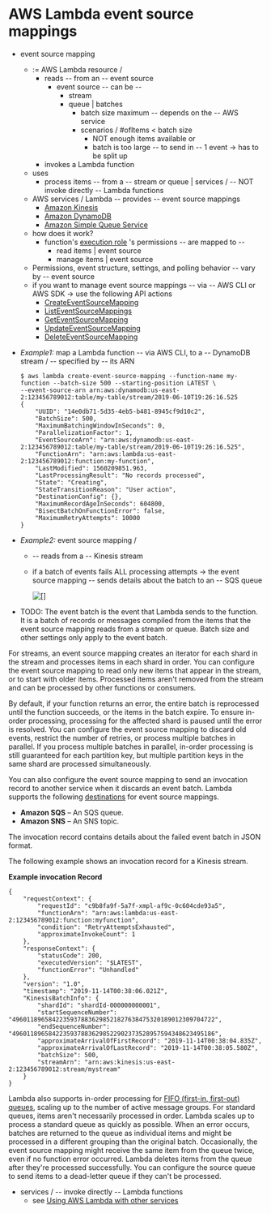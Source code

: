 # AWS Lambda event source mappings<a name="invocation-eventsourcemapping"></a>

* event source mapping
  * := AWS Lambda resource /
    * reads -- from an -- event source
      * event source -- can be --
        * stream
        * queue | batches
          * batch size maximum -- depends on the -- AWS service
          * scenarios / #ofItems < batch size
            * NOT enough items available or
            * batch is too large -- to send in -- 1 event -> has to be split up
    * invokes a Lambda function
  * uses
    * process items -- from a -- stream or queue | services / -- NOT invoke directly -- Lambda functions 
  * AWS services / Lambda -- provides -- event source mappings
    + [Amazon Kinesis](with-kinesis.md)
    + [Amazon DynamoDB](with-ddb.md)
    + [Amazon Simple Queue Service](with-sqs.md)
  * how does it work?
    * function's [execution role](lambda-intro-execution-role.md) 's permissions -- are mapped to --
      * read items | event source
      * manage items | event source
  * Permissions, event structure, settings, and polling behavior -- vary by -- event source
  * if you want to manage event source mappings -- via -- AWS CLI or AWS SDK -> use the following API actions
    + [CreateEventSourceMapping](API_CreateEventSourceMapping.md)
    + [ListEventSourceMappings](API_ListEventSourceMappings.md)
    + [GetEventSourceMapping](API_GetEventSourceMapping.md)
    + [UpdateEventSourceMapping](API_UpdateEventSourceMapping.md)
    + [DeleteEventSourceMapping](API_DeleteEventSourceMapping.md)
* _Example1:_ map a Lambda function -- via AWS CLI, to a -- DynamoDB stream / -- specified by -- its ARN
    ```
    $ aws lambda create-event-source-mapping --function-name my-function --batch-size 500 --starting-position LATEST \
    --event-source-arn arn:aws:dynamodb:us-east-2:123456789012:table/my-table/stream/2019-06-10T19:26:16.525
    {
        "UUID": "14e0db71-5d35-4eb5-b481-8945cf9d10c2",
        "BatchSize": 500,
        "MaximumBatchingWindowInSeconds": 0,
        "ParallelizationFactor": 1,
        "EventSourceArn": "arn:aws:dynamodb:us-east-2:123456789012:table/my-table/stream/2019-06-10T19:26:16.525",
        "FunctionArn": "arn:aws:lambda:us-east-2:123456789012:function:my-function",
        "LastModified": 1560209851.963,
        "LastProcessingResult": "No records processed",
        "State": "Creating",
        "StateTransitionReason": "User action",
        "DestinationConfig": {},
        "MaximumRecordAgeInSeconds": 604800,
        "BisectBatchOnFunctionError": false,
        "MaximumRetryAttempts": 10000
    }
    ```
* _Example2:_ event source mapping / 
  * -- reads from a -- Kinesis stream
  * if a batch of events fails ALL processing attempts -> the event source mapping -- sends details about the batch to an -- SQS queue

    ![\[\]](http://docs.aws.amazon.com/lambda/latest/dg/images/features-eventsourcemapping.png)

* TODO:
The event batch is the event that Lambda sends to the function\. It is a batch of records or messages compiled from the items that the event source mapping reads from a stream or queue\. Batch size and other settings only apply to the event batch\.

For streams, an event source mapping creates an iterator for each shard in the stream and processes items in each shard in order\. You can configure the event source mapping to read only new items that appear in the stream, or to start with older items\. Processed items aren't removed from the stream and can be processed by other functions or consumers\.

By default, if your function returns an error, the entire batch is reprocessed until the function succeeds, or the items in the batch expire\. To ensure in\-order processing, processing for the affected shard is paused until the error is resolved\. You can configure the event source mapping to discard old events, restrict the number of retries, or process multiple batches in parallel\. If you process multiple batches in parallel, in\-order processing is still guaranteed for each partition key, but multiple partition keys in the same shard are processed simultaneously\.

You can also configure the event source mapping to send an invocation record to another service when it discards an event batch\. Lambda supports the following [destinations](invocation-async.md#invocation-async-destinations) for event source mappings\.
+ **Amazon SQS** – An SQS queue\.
+ **Amazon SNS** – An SNS topic\.

The invocation record contains details about the failed event batch in JSON format\.

The following example shows an invocation record for a Kinesis stream\.

**Example invocation Record**  

```
{
    "requestContext": {
        "requestId": "c9b8fa9f-5a7f-xmpl-af9c-0c604cde93a5",
        "functionArn": "arn:aws:lambda:us-east-2:123456789012:function:myfunction",
        "condition": "RetryAttemptsExhausted",
        "approximateInvokeCount": 1
    },
    "responseContext": {
        "statusCode": 200,
        "executedVersion": "$LATEST",
        "functionError": "Unhandled"
    },
    "version": "1.0",
    "timestamp": "2019-11-14T00:38:06.021Z",
    "KinesisBatchInfo": {
        "shardId": "shardId-000000000001",
        "startSequenceNumber": "49601189658422359378836298521827638475320189012309704722",
        "endSequenceNumber": "49601189658422359378836298522902373528957594348623495186",
        "approximateArrivalOfFirstRecord": "2019-11-14T00:38:04.835Z",
        "approximateArrivalOfLastRecord": "2019-11-14T00:38:05.580Z",
        "batchSize": 500,
        "streamArn": "arn:aws:kinesis:us-east-2:123456789012:stream/mystream"
    }
}
```

Lambda also supports in\-order processing for [FIFO \(first\-in, first\-out\) queues](with-sqs.md), scaling up to the number of active message groups\. For standard queues, items aren't necessarily processed in order\. Lambda scales up to process a standard queue as quickly as possible\. When an error occurs, batches are returned to the queue as individual items and might be processed in a different grouping than the original batch\. Occasionally, the event source mapping might receive the same item from the queue twice, even if no function error occurred\. Lambda deletes items from the queue after they're processed successfully\. You can configure the source queue to send items to a dead\-letter queue if they can't be processed\.

* services / -- invoke directly -- Lambda functions
  * see [Using AWS Lambda with other services](lambda-services.md)